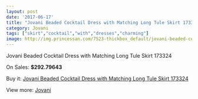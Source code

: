```yaml
---
layout: post
date: '2017-06-17'
title: "Jovani Beaded Cocktail Dress with Matching Long Tule Skirt 173324"
category: Jovani
tags: ["skirt","cocktail","with","dresses","charming"]
image: http://img.princessan.com/7523-thickbox_default/jovani-beaded-cocktail-dress-with-matching-long-tule-skirt-173324.jpg
---
```

Jovani Beaded Cocktail Dress with Matching Long Tule Skirt 173324

On Sales: **$292.79643**
<a href="https://www.princessan.com/en/jovani/3307-jovani-beaded-cocktail-dress-with-matching-long-tule-skirt-173324.html"><amp-img layout="responsive" width="600" height="600" src="//img.princessan.com/7523-thickbox_default/jovani-beaded-cocktail-dress-with-matching-long-tule-skirt-173324.jpg" alt="Jovani Beaded Cocktail Dress with Matching Long Tule Skirt 173324 0" /></a>
<a href="https://www.princessan.com/en/jovani/3307-jovani-beaded-cocktail-dress-with-matching-long-tule-skirt-173324.html"><amp-img layout="responsive" width="600" height="600" src="//img.princessan.com/7525-thickbox_default/jovani-beaded-cocktail-dress-with-matching-long-tule-skirt-173324.jpg" alt="Jovani Beaded Cocktail Dress with Matching Long Tule Skirt 173324 1" /></a>
<a href="https://www.princessan.com/en/jovani/3307-jovani-beaded-cocktail-dress-with-matching-long-tule-skirt-173324.html"><amp-img layout="responsive" width="600" height="600" src="//img.princessan.com/7524-thickbox_default/jovani-beaded-cocktail-dress-with-matching-long-tule-skirt-173324.jpg" alt="Jovani Beaded Cocktail Dress with Matching Long Tule Skirt 173324 2" /></a>

Buy it: [Jovani Beaded Cocktail Dress with Matching Long Tule Skirt 173324](https://www.princessan.com/en/jovani/3307-jovani-beaded-cocktail-dress-with-matching-long-tule-skirt-173324.html "Jovani Beaded Cocktail Dress with Matching Long Tule Skirt 173324")

View more: [Jovani](https://www.princessan.com/en/26-jovani "Jovani")